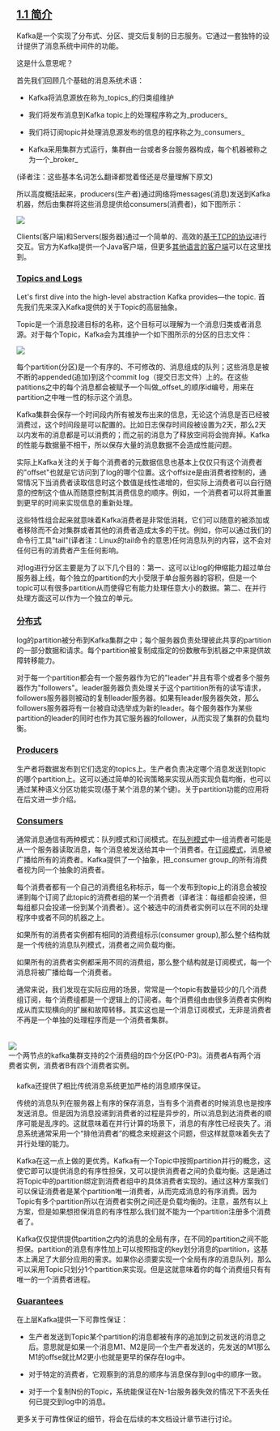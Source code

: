 ## [1.1 简介](#introduction)<a id="introduction"></a>

Kafka是一个实现了分布式、分区、提交后复制的日志服务。它通过一套独特的设计提供了消息系统中间件的功能。

这是什么意思呢？

首先我们回顾几个基础的消息系统术语：

* Kafka将消息源放在称为_topics_的归类组维护

* 我们将发布消息到Kafka topic上的处理程序称之为_producers_

* 我们将订阅topic并处理消息源发布的信息的程序称之为_consumers_

* Kafka采用集群方式运行，集群由一台或者多台服务器构成，每个机器被称之为一个_broker_

(译者注：这些基本名词怎么翻译都觉着怪还是尽量理解下原文)

所以高度概括起来，producers(生产者)通过网络将messages(消息)发送到Kafka机器，然后由集群将这些消息提供给consumers(消费者)，如下图所示：

![](/images/producer_consumer.png)

Clients(客户端)和Servers(服务器)通过一个简单的、高效的[基于TCP的协议](https://kafka.apache.org/protocol.html)进行交互。官方为Kafka提供一个Java客户端，但更多[其他语言的客户端](https://cwiki.apache.org/confluence/display/KAFKA/Clients)可以在这里找到。

### [Topics and Logs](#intro_topics)<a id="intro_topics"></a>

Let's first dive into the high-level abstraction Kafka provides—the topic.
首先我们先来深入Kafka提供的关于Topic的高层抽象。

Topic是一个消息投递目标的名称，这个目标可以理解为一个消息归类或者消息源。对于每个Topic，Kafka会为其维护一个如下图所示的分区的日志文件：


![](/images/log_anatomy.png)

每个partition(分区)是一个有序的、不可修改的、消息组成的队列；这些消息是被不断的appended(追加)到这个commit log（提交日志文件）上的。在这些patitions之中的每个消息都会被赋予一个叫做_offset_的顺序id编号，用来在partition之中唯一性的标示这个消息。

Kafka集群会保存一个时间段内所有被发布出来的信息，无论这个消息是否已经被消费过，这个时间段是可以配置的。比如日志保存时间段被设置为2天，那么2天以内发布的消息都是可以消费的；而之前的消息为了释放空间将会抛弃掉。Kafka的性能与数据量不相干，所以保存大量的消息数据不会造成性能问题。

实际上Kafka关注的关于每个消费者的元数据信息也基本上仅仅只有这个消费者的"offset"也就是它访问到了log的哪个位置。这个offsize是由消费者控制的，通常情况下当消费者读取信息时这个数值是线性递增的，但实际上消费者可以自行随意的控制这个值从而随意控制其消费信息的顺序。例如，一个消费者可以将其重置到更早的时间来实现信息的重新处理。

这些特性组合起来就意味着Kafka消费者是非常低消耗，它们可以随意的被添加或者移除而不会对集群或者其他的消费者造成太多的干扰。例如，你可以通过我们的命令行工具"tail"(译者注：Linux的tail命令的意思)任何消息队列的内容，这不会对任何已有的消费者产生任何影响。

对log进行分区主要是为了以下几个目的：第一、这可以让log的伸缩能力超过单台服务器上线，每个独立的partition的大小受限于单台服务器的容积，但是一个topic可以有很多partition从而使得它有能力处理任意大小的数据。第二、在并行处理方面这可以作为一个独立的单元。

### [分布式](#intro_distribution)<a id="intro_distribution"></a>

log的partition被分布到Kafka集群之中；每个服务器负责处理彼此共享的partition的一部分数据和请求。每个partition被复制成指定的份数散布到机器之中来提供故障转移能力。

对于每一个partition都会有一个服务器作为它的"leader"并且有零个或者多个服务器作为"followers"。leader服务器负责处理关于这个partition所有的读写请求，followers服务器则被动的复制leader服务器。如果有leader服务器失效，那么followers服务器将有一台被自动选举成为新的leader。每个服务器作为某些partition的leader的同时也作为其它服务器的follower，从而实现了集群的负载均衡。

### [Producers](#intro_producers)<a id="intro_producers"></a>

生产者将数据发布到它们选定的topics上。生产者负责决定哪个消息发送到topic的哪个partition上。这可以通过简单的轮询策略来实现从而实现负载均衡，也可以通过某种语义分区功能实现(基于某个消息的某个键)。关于partition功能的应用将在后文进一步介绍。

### [Consumers](#intro_consumers)<a id="intro_consumers"></a>

通常消息通信有两种模式：队列模式和订阅模式。在[队列模式](http://en.wikipedia.org/wiki/Message_queue)中一组消费者可能是从一个服务器读取消息，每个消息被发送给其中一个消费者。在[订阅模式](http://en.wikipedia.org/wiki/Publish%E2%80%93subscribe_pattern)，消息被广播给所有的消费者。Kafka提供了一个抽象，把_consumer group_的所有消费者视为同一个抽象的消费者。

每个消费者都有一个自己的消费组名称标示，每一个发布到topic上的消息会被投递到每个订阅了此topic的消费者组的某一个消费者（译者注：每组都会投递，但每组都只会投递一份到某个消费者）。这个被选中的消费者实例可以在不同的处理程序中或者不同的机器之上。

如果所有的消费者实例都有相同的消费组标示(consumer group),那么整个结构就是一个传统的消息队列模式，消费者之间负载均衡。

如果所有的消费者实例都采用不同的消费组，那么整个结构就是订阅模式，每一个消息将被广播给每一个消费者。

通常来说，我们发现在实际应用的场景，常常是一个topic有数量较少的几个消费组订阅，每个消费组都是一个逻辑上的订阅者。每个消费组由由很多消费者实例构成从而实现横向的扩展和故障转移。其实这也是一个消息订阅模式，无非是消费者不再是一个单独的处理程序而是一个消费者集群。

<div style="float: right; margin: 20px; width: 500px" class="caption"> <img src="/images/consumer-groups.png"><br> 一个两节点的kafka集群支持的2个消费组的四个分区(P0-P3)。消费者A有两个消费者实例，消费者B有四个消费者实例。</div>

kafka还提供了相比传统消息系统更加严格的消息顺序保证。

传统的消息队列在服务器上有序的保存消息，当有多个消费者的时候消息也是按序发送消息。但是因为消息投递到消费者的过程是异步的，所以消息到达消费者的顺序可能是乱序的。这就意味着在并行计算的场景下，消息的有序性已经丧失了。消息系统通常采用一个“排他消费者”的概念来规避这个问题，但这样就意味着失去了并行处理的能力。

Kafka在这一点上做的更优秀。Kafka有一个Topic中按照partition并行的概念，这使它即可以提供消息的有序性担保，又可以提供消费者之间的负载均衡。这是通过将Topic中的partition绑定到消费者组中的具体消费者实现的。通过这种方案我们可以保证消费者是某个partition唯一消费者，从而完成消息的有序消费。因为Topic有多个partition所以在消费者实例之间还是负载均衡的。注意，虽然有以上方案，但是如果想担保消息的有序性那么我们就不能为一个partition注册多个消费者了。

Kafka仅仅提供提供partition之内的消息的全局有序，在不同的partition之间不能担保。partition的消息有序性加上可以按照指定的key划分消息的partition，这基本上满足了大部分应用的需求。如果你必须要实现一个全局有序的消息队列，那么可以采用Topic只划分1个partition来实现。但是这就意味着你的每个消费组只有有唯一的一个消费者进程。

### [Guarantees](#intro_guarantees)<a id="intro_guarantees"></a>

在上层Kafka提供一下可靠性保证：

* 生产者发送到Topic某个partition的消息都被有序的追加到之前发送的消息之后。意思就是如果一个消息M1、M2是同一个生产者发送的，先发送的M1那么M1的offse就比M2更小也就是更早的保存在log中。

* 对于特定的消费者，它观察到的消息的顺序与消息保存到log中的顺序一致。

* 对于一个复制N份的Topic，系统能保证在N-1台服务器失效的情况下不丢失任何已提交到log中的消息。

更多关于可靠性保证的细节，将会在后续的本文档设计章节进行讨论。
